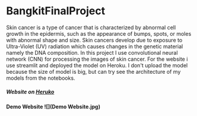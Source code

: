 # BangkitFinalProject

Skin cancer is a type of cancer that is characterized by abnormal cell growth in the epidermis, such as the appearance of bumps, spots, or moles with abnormal shape and size. Skin cancers develop due to exposure to Ultra-Violet (UV) radiation which causes changes in the genetic material namely the DNA composition. In this project I use convolutional neural network (CNN) for processing the images of skin cancer. For the website i use streamlit and deployed the model on Heroku. I don't upload the model because the size of model is big, but can try see the architecture of my models from the notebooks.


##### Website on [Heruko](https://skin-analyzer-test.herokuapp.com/)

#### Demo Website ![](Demo Website.jpg)

